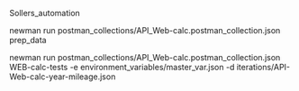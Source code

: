 
Sollers_automation

newman run postman_collections/API_Web-calc.postman_collection.json  prep_data    

newman run postman_collections/API_Web-calc.postman_collection.json  WEB-calc-tests -e environment_variables/master_var.json -d iterations/API-Web-calc-year-mileage.json 